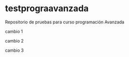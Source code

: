 # testprograavanzada
Repositorio de pruebas para curso programación Avanzada


cambio 1

cambio 2

cambio 3